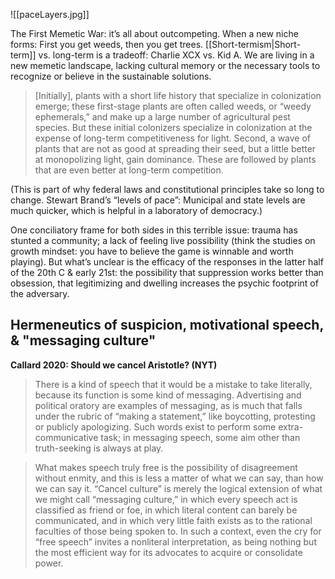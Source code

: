 ![[paceLayers.jpg]]

The First Memetic War: it’s all about outcompeting. When a new niche forms: First you get weeds, then you get trees. [[Short-termism|Short-term]] vs. long-term is a tradeoff: Charlie XCX vs. Kid A. We are living in a new memetic landscape, lacking cultural memory or the necessary tools to recognize or believe in the sustainable solutions.

> [Initially], plants with a short life history that specialize in colonization emerge; these first-stage plants are often called weeds, or “weedy ephemerals,” and make up a large number of agricultural pest species. But these initial colonizers specialize in colonization at the expense of long-term competitiveness for light. Second, a wave of plants that are not as good at spreading their seed, but a little better at monopolizing light, gain dominance. These are followed by plants that are even better at long-term competition.

(This is part of why federal laws and constitutional principles take so long to change. Stewart Brand’s “levels of pace”: Municipal and state levels are much quicker, which is helpful in a laboratory of democracy.)

One conciliatory frame for both sides in this terrible issue: trauma has stunted a community; a lack of feeling live possibility (think the studies on growth mindset: you have to believe the game is winnable and worth playing). But what’s unclear is the efficacy of the responses in the latter half of the 20th C & early 21st: the possibility that suppression works better than obsession, that legitimizing and dwelling increases the psychic footprint of the adversary.

## Hermeneutics of suspicion, motivational speech, & "messaging culture"

**Callard 2020: Should we cancel Aristotle? (NYT)**

> There is a kind of speech that it would be a mistake to take literally, because its function is some kind of messaging. Advertising and political oratory are examples of messaging, as is much that falls under the rubric of “making a statement,” like boycotting, protesting or publicly apologizing. Such words exist to perform some extra-communicative task; in messaging speech, some aim other than truth-seeking is always at play.

> What makes speech truly free is the possibility of disagreement without enmity, and this is less a matter of what we can say, than how we can say it. “Cancel culture” is merely the logical extension of what we might call “messaging culture,” in which every speech act is classified as friend or foe, in which literal content can barely be communicated, and in which very little faith exists as to the rational faculties of those being spoken to. In such a context, even the cry for “free speech” invites a nonliteral interpretation, as being nothing but the most efficient way for its advocates to acquire or consolidate power.